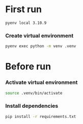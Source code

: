 # First run

```
pyenv local 3.10.9
```

### Create virtual environment

``` bash
pyenv exec python -m venv .venv
```

# Before run

### Activate virtual environment

``` bash
source .venv/bin/activate
```

### Install dependencies

``` bash
pip install -r requirements.txt
```
